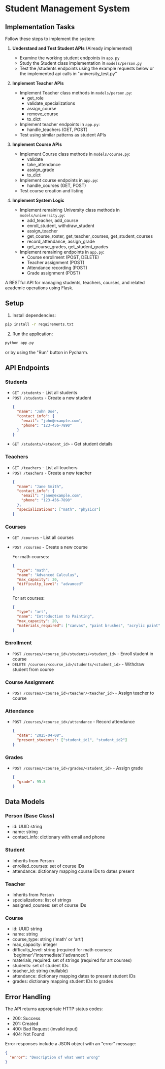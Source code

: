 # Student Management System

## Implementation Tasks

Follow these steps to implement the system:

1. **Understand and Test Student APIs** (Already implemented)
   - Examine the working student endpoints in `app.py`
   - Study the Student class implementation in `models/person.py`
   - Test the /students endpoints using the example requests below or the implemented api calls in "university_test.py"

2. **Implement Teacher APIs**
   - Implement Teacher class methods in `models/person.py`:
     * get_role
     * validate_specializations
     * assign_course
     * remove_course
     * to_dict
   - Implement teacher endpoints in `app.py`:
     * handle_teachers (GET, POST)
   - Test using similar patterns as student APIs

3. **Implement Course APIs**
   - Implement Course class methods in `models/course.py`:
     * validate
     * take_attendance
     * assign_grade
     * to_dict
   - Implement course endpoints in `app.py`:
     * handle_courses (GET, POST)
   - Test course creation and listing

4. **Implement System Logic**
   - Implement remaining University class methods in `models/university.py`:
     * add_teacher, add_course
     * enroll_student, withdraw_student
     * assign_teacher
     * get_course_roster, get_teacher_courses, get_student_courses
     * record_attendance, assign_grade
     * get_course_grades, get_student_grades
   - Implement remaining endpoints in `app.py`:
     * Course enrollment (POST, DELETE)
     * Teacher assignment (POST)
     * Attendance recording (POST)
     * Grade assignment (POST)

A RESTful API for managing students, teachers, courses, and related academic operations using Flask.

## Setup

1. Install dependencies:
```bash
pip install -r requirements.txt
```

2. Run the application:
```bash
python app.py
```
or by using the "Run" button in Pycharm.

## API Endpoints

### Students

- `GET /students` - List all students
- `POST /students` - Create a new student
  ```json
  {
    "name": "John Doe",
    "contact_info": {
      "email": "john@example.com",
      "phone": "123-456-7890"
    }
  }
  ```
- `GET /students/<student_id>` - Get student details

### Teachers

- `GET /teachers` - List all teachers
- `POST /teachers` - Create a new teacher
  ```json
  {
    "name": "Jane Smith",
    "contact_info": {
      "email": "jane@example.com",
      "phone": "123-456-7890"
    },
    "specializations": ["math", "physics"]
  }
  ```

### Courses

- `GET /courses` - List all courses
- `POST /courses` - Create a new course
  
  For math courses:
  ```json
  {
    "type": "math",
    "name": "Advanced Calculus",
    "max_capacity": 30,
    "difficulty_level": "advanced"
  }
  ```
  
  For art courses:
  ```json
  {
    "type": "art",
    "name": "Introduction to Painting",
    "max_capacity": 20,
    "materials_required": ["canvas", "paint brushes", "acrylic paint"]
  }
  ```

### Enrollment

- `POST /courses/<course_id>/students/<student_id>` - Enroll student in course
- `DELETE /courses/<course_id>/students/<student_id>` - Withdraw student from course

### Course Assignment

- `POST /courses/<course_id>/teacher/<teacher_id>` - Assign teacher to course

### Attendance

- `POST /courses/<course_id>/attendance` - Record attendance
  ```json
  {
    "date": "2025-04-08",
    "present_students": ["student_id1", "student_id2"]
  }
  ```

### Grades

- `POST /courses/<course_id>/grades/<student_id>` - Assign grade
  ```json
  {
    "grade": 95.5
  }
  ```

## Data Models

### Person (Base Class)
- id: UUID string
- name: string
- contact_info: dictionary with email and phone

### Student
- Inherits from Person
- enrolled_courses: set of course IDs
- attendance: dictionary mapping course IDs to dates present

### Teacher
- Inherits from Person
- specializations: list of strings
- assigned_courses: set of course IDs

### Course
- id: UUID string
- name: string
- course_type: string ('math' or 'art')
- max_capacity: integer
- difficulty_level: string (required for math courses: 'beginner'/'intermediate'/'advanced')
- materials_required: set of strings (required for art courses)
- students: set of student IDs
- teacher_id: string (nullable)
- attendance: dictionary mapping dates to present student IDs
- grades: dictionary mapping student IDs to grades

## Error Handling

The API returns appropriate HTTP status codes:
- 200: Success
- 201: Created
- 400: Bad Request (invalid input)
- 404: Not Found

Error responses include a JSON object with an "error" message:
```json
{
  "error": "Description of what went wrong"
}